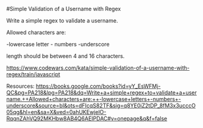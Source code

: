 #Simple Validation of a Username with Regex

Write a simple regex to validate a username.

Allowed characters are:

-lowercase letter - numbers -underscore

length should be between 4 and 16 characters.

https://www.codewars.com/kata/simple-validation-of-a-username-with-regex/train/javascript

Resources:
https://books.google.com/books?id=yY_EsWFMj-QC&pg=PA218&lpg=PA218&dq=Write+a+simple+regex+to+validate+a+username.++Allowed+characters+are:++-lowercase+letters+-numbers+-underscore&source=bl&ots=dFIcqS82TF&sig=q8YE0iZ2tDP_8fM3x3ucccO05qg&hl=en&sa=X&ved=0ahUKEwjelO-RqqnZAhVQ92MKHbw8AB4Q6AEIPDAC#v=onepage&q&f=false